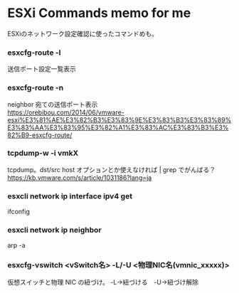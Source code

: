 # ESXi Commands memo for me
ESXiのネットワーク設定確認に使ったコマンドめも。

### esxcfg-route -l
送信ポート設定一覧表示

### esxcfg-route -n
neighbor 宛ての送信ポート表示  
https://orebibou.com/2014/06/vmware-esxi%E3%81%AE%E3%82%B3%E3%83%9E%E3%83%B3%E3%83%89%E3%83%AA%E3%83%95%E3%82%A1%E3%83%AC%E3%83%B3%E3%82%B9-esxcfg-route/

### tcpdump-w -i vmkX
tcpdump。dst/src host オプションとか使えなければ | grep でがんばる？  
https://kb.vmware.com/s/article/1031186?lang=ja

### esxcli network ip interface ipv4 get
ifconfig

### esxcli network ip neighbor
arp -a

### esxcfg-vswitch <vSwitch名> -L/-U <物理NIC名(vmnic_xxxxx)>
仮想スイッチと物理 NIC の紐づけ。 -L→紐づける　-U→紐づけ解除
